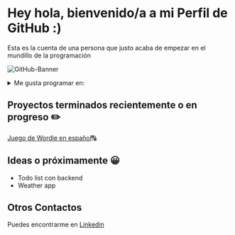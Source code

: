 # Hey hola, bienvenido/a a mi Perfil de GitHub :)
Esta es la cuenta de una persona que justo acaba de empezar en el mundillo de la programación


![GitHub-Banner](https://github.com/JuanIgnaso/JuanIgnaso/assets/104755375/86648457-e31a-4db0-b741-b51f972e222b)


<details>
<summary>Me gusta programar en:</summary>

<ul>
  <li>CSS/HTML</li>
  <li>Java Script</li>
  <li>PHP</li>
</ul>

</details>

## Proyectos terminados recientemente o en progreso ✏️

[Juego de Wordle en español](https://github.com/JuanIgnaso/Wordle-ES-Juego)🔠

## Ideas o próximamente 😀
<ul>
  <li>Todo list con backend</li>
  <li>Weather app</li>
</ul>

## Otros Contactos
Puedes encontrarme en [Linkedin](https://www.linkedin.com/in/juan-ignacio-navarrete-soli%C3%B1o-935308282/)



<!--
**JuanIgnaso/JuanIgnaso** is a ✨ _special_ ✨ repository because its `README.md` (this file) appears on your GitHub profile.

Here are some ideas to get you started:

- 🔭 I’m currently working on ...
- 🌱 I’m currently learning ...
- 👯 I’m looking to collaborate on ...
- 🤔 I’m looking for help with ...
- 💬 Ask me about ...
- 📫 How to reach me: ...
- 😄 Pronouns: ...
- ⚡ Fun fact: ...
-->
